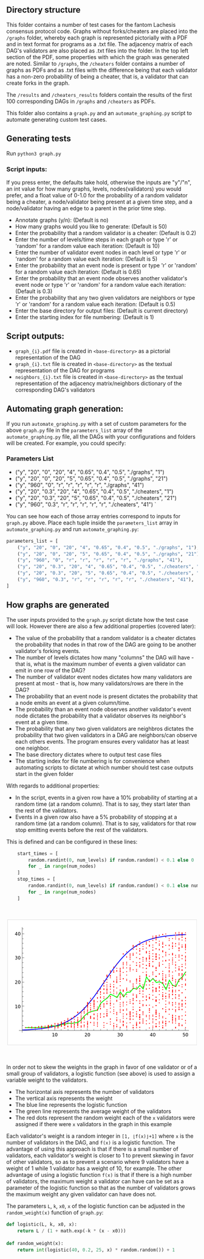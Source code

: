 ## Directory structure

This folder contains a number of test cases for the fantom Lachesis consensus protocol code. Graphs without forks/cheaters are placed into the `/graphs` folder, whereby each graph is represented pictorially with a PDF and in text format for programs as a .txt file. The adjacency matrix of each DAG's validators are also placed as .txt files into the folder. In the top left section of the PDF, some properties with which the graph was generated are noted. Similar to `/graphs`, the `/cheaters` folder contains a number of graphs as PDFs and as .txt files with the difference being that each validator has a non-zero probability of being a cheater, that is, a validator that can create forks in the graph. <br>

The `/results` and `/cheaters_results` folders contain the results of the first 100 corresponding DAGs in `/graphs` and `/cheaters` as PDFs. <br>

This folder also contains a `graph.py` and an `automate_graphing.py` script to automate generating custom test cases.


## Generating tests

Run `python3 graph.py`

### Script inputs:


If you press enter, the defaults take hold, otherwise the inputs are "y"/"n", an int value for how many graphs, 
levels, nodes(validators) you would prefer, and a float value of 0-1.0 for the probability of a random validator 
being a cheater, a node/validator being present at a given time step, and a node/validator having an edge to a
parent in the prior time step.

-  Annotate graphs (y/n): (Default is no) 
-  How many graphs would you like to generate: (Default is 50) 
-  Enter the probability that a random validator is a cheater: (Default is 0.2) 
-  Enter the number of levels/time steps in each graph or type 'r' or 'random' for a random value each iteration: (Default is 10) 
-  Enter the number of validator event nodes in each level or type 'r' or 'random' for a random value each iteration: (Default is 5) 
-  Enter the probability that an event node is present or type 'r' or 'random' for a random value each iteration: (Default is 0.65) 
-  Enter the probability that an event node observes another validator's event node or type 'r' or 'random' for a random value each iteration: (Default is 0.3) 
-  Enter the probability that any two given validators are neighbors or type 'r' or 'random' for a random value each iteration: (Default is 0.5) 
-  Enter the base directory for output files: (Default is current directory) 
-  Enter the starting index for file numbering: (Default is 1) 

## Script outputs:

-  `graph_{i}.pdf` file is created in `<base-directory>` as a pictorial representation of the DAG
-  `graph_{i}.txt` file is created in `<base-directory>` as the textual representation of the DAG for programs
-  `neighbors_{i}.txt` file is created in `<base-directory>` as the textual representation of the adjacency matrix/neighbors dictionary of the corresponding DAG's validators

## Automating graph generation:

If you run `automate_graphing.py` with a set of custom parameters for the above `graph.py` file in the `parameters_list` array of the `automate_graphing.py` file, all the DAGs with your configurations and folders will be created. For example, you could specify:

### Parameters List
- ("y", "20", "0", "20", "4", "0.65", "0.4", "0.5", "./graphs", "1")
- ("y", "20", "0", "20", "5", "0.65", "0.4", "0.5", "./graphs", "21")
- ("y", "960", "0", "r", "r", "r", "r", "r", "./graphs", "41")
- ("y", "20", "0.3", "20", "4", "0.65", "0.4", "0.5", "./cheaters", "1")
- ("y", "20", "0.3", "20", "5", "0.65", "0.4", "0.5", "./cheaters", "21")
- ("y", "960", "0.3", "r", "r", "r", "r", "r", "./cheaters", "41")
`

You can see how each of those array entries correspond to inputs for `graph.py` above. Place each tuple inside the `parameters_list` array in `automate_graphing.py` and run `automate_graphing.py`:

```python
parameters_list = [
    ("y", "20", "0", "20", "4", "0.65", "0.4", "0.5", "./graphs", "1"),
    ("y", "20", "0", "20", "5", "0.65", "0.4", "0.5", "./graphs", "21"),
    ("y", "960", "0", "r", "r", "r", "r", "r", "./graphs", "41"),
    ("y", "20", "0.3", "20", "4", "0.65", "0.4", "0.5", "./cheaters", "1"),
    ("y", "20", "0.3", "20", "5", "0.65", "0.4", "0.5", "./cheaters", "21"),
    ("y", "960", "0.3", "r", "r", "r", "r", "r", "./cheaters", "41"),
]
```

## How graphs are generated

The user inputs provided to the `graph.py` script dictate how the test case will look. However there are also a few additional properties (covered later):

-  The value of the probability that a random validator is a cheater dictates the probability that nodes in that row of the DAG are going to be another validator's forking events.
-  The number of levels dictates how many "columns" the DAG will have - that is, what is the maximum number of events a given validator can emit in one row of the DAG?
-  The number of validator event nodes dictates how many validators are present at most - that is, how many validators/rows are there in the DAG?
-  The probability that an event node is present dictates the probability that a node emits an event at a given column/time.
-  The probability than an event node observes another validator's event node dictates the probability that a validator observes its neighbor's event at a given time.  
-  The probability that any two given validators are neighbros dictates the probability that two given validators in a DAG are neighbors/can observe each others events. The program ensures every validator has at least one neighbor.
-  The base directory dictates where to output test case files
-  The starting index for file numbering is for convenience when automating scripts to dictate at which number should test case outputs start in the given folder

With regards to additional properties:

-  In the script, events in a given row have a 10% probability of starting at a random time (at a random column). That is to say, they start later than the rest of the validators.
-  Events in a given row also have a 5% probability of stopping at a random time (at a random column). That is to say, validators for that row stop emitting events before the rest of the validators.

This is defined and can be configured in these lines:

```python
    start_times = [
        random.randint(0, num_levels) if random.random() < 0.1 else 0
        for _ in range(num_nodes)
    ]
    stop_times = [
        random.randint(0, num_levels) if random.random() < 0.1 else num_levels - 1
        for _ in range(num_nodes)
    ]
```
<br>
<p align="center">
  <img src="./logistic.png" alt="Image alt text">
</p>
<br>

In order not to skew the weights in the graph in favor of one validator or of a small group of validators, a logistic function (see above) is used to assign a variable weight to the validators. 

- The horizontal axis represents the number of validators
- The vertical axis represents the weight
- The blue line represents the logistic function
- The green line represents the average weight of the validators
- The red dots represent the random weight each of the `x` validators were assigned if there were `x` validators in the graph in this example

 Each validator's weight is a random integer in `[1, ⌊f(x)⌋+1]` where `x` is the number of validators in the DAG, and `f(x)` is a logistic function. The advantage of using this approach is that if there is a small number of validators, each validator's weight is closer to 1 to prevent skewing in favor of other validators, so as to prevent a scenario where 9 validators have a weight of 1 while 1 validator has a weight of 10, for example. The other advantage of using a logistic function `f(x)` is that if there is a high number of validators, the maximum weight a validator can have can be set as a parameter of the logistic function so that as the number of validators grows the maximum weight any given validator can have does not. 

 The parameters `L`, `k`, `x0`, `x` of the logistic function can be adjusted in the `random_weight(x)` function of `graph.py`:

```python
def logistic(L, k, x0, x):
    return L / (1 + math.exp(-k * (x - x0)))

def random_weight(x):
    return int(logistic(40, 0.2, 25, x) * random.random()) + 1
```